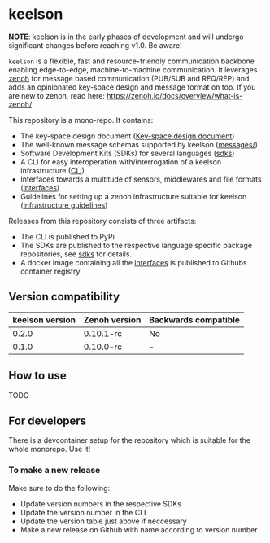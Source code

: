 # keelson

**NOTE**: keelson is in the early phases of development and will undergo significant changes before reaching v1.0. Be aware!

`keelson` is a flexible, fast and resource-friendly communication backbone enabling edge-to-edge, machine-to-machine communication. It leverages [zenoh](https://github.com/eclipse-zenoh/zenoh) for message based communication (PUB/SUB and REQ/REP) and adds an opinionated key-space design and message format on top. If you are new to zenoh, read here: https://zenoh.io/docs/overview/what-is-zenoh/

This repository is a mono-repo. It contains:

* The key-space design document ([Key-space design document](key-space-design.md))
* The well-known message schemas supported by keelson ([messages/](./messages/README.md))
* Software Development Kits (SDKs) for several languages ([sdks](./sdks/README.md))
* A CLI for easy interoperation with/interrogation of a keelson infrastructure ([CLI](./cli/README.md))
* Interfaces towards a multitude of sensors, middlewares and file formats ([interfaces](./interfaces/README.md))
* Guidelines for setting up a zenoh infrastructure suitable for keelson ([infrastructure guidelines](infrastructure-guidelines.md))

Releases from this repository consists of three artifacts:

* The CLI is published to PyPi
* The SDKs are published to the respective language specific package repositories, see [sdks](./sdks/README.md) for details.
* A docker image containing all the [interfaces](./interfaces/README.md) is published to Githubs container registry

## Version compatibility

| keelson version | Zenoh version | Backwards compatible |
|-----------------|---------------|----------------------|
| 0.2.0           | 0.10.1-rc     | No                   |
| 0.1.0           | 0.10.0-rc     | -                    |

## How to use

TODO

## For developers

There is a devcontainer setup for the repository which is suitable for the whole monorepo. Use it!

### To make a new release

Make sure to do the following:
* Update version numbers in the respective SDKs
* Update the version number in the CLI
* Update the version table just above if neccessary
* Make a new release on Github with name according to version number

